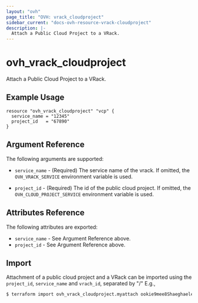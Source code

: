 ```yaml
---
layout: "ovh"
page_title: "OVH: vrack_cloudproject"
sidebar_current: "docs-ovh-resource-vrack-cloudproject"
description: |-
  Attach a Public Cloud Project to a VRack.
---
```


# ovh_vrack_cloudproject

Attach a Public Cloud Project to a VRack.

## Example Usage

```hcl
resource "ovh_vrack_cloudproject" "vcp" {
  service_name = "12345"
  project_id   = "67890"
}
```

## Argument Reference

The following arguments are supported:

* `service_name` - (Required) The service name of the vrack. If omitted,
    the `OVH_VRACK_SERVICE` environment variable is used. 

* `project_id` - (Required) The id of the public cloud project. If omitted,
    the `OVH_CLOUD_PROJECT_SERVICE` environment variable is used.

    
## Attributes Reference

The following attributes are exported:

* `service_name` - See Argument Reference above.
* `project_id` - See Argument Reference above.

## Import

Attachment of a public cloud project and a VRack can be imported using the `project_id`, `service_name` and `vrach_id`, separated by "/" E.g.,

```bash
$ terraform import ovh_vrack_cloudproject.myattach ookie9mee8Shaeghaeleeju7Xeghohv6e/pn-12345678/vrack_pn-12345678-cloudproject_ookie9mee8Shaeghaeleeju7Xeghohv6e-attach
```
